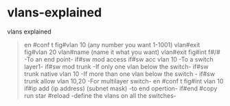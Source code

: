 # vlans-explained
vlans explained
>en
#conf t
fig#vlan 10 (any number you want 1-1001)
vlan#exit
fig#vlan 20
vlan#name (name it what you want)
vlan#exit
fig#int f#/#
-To an end point-
if#sw mod access
if#sw acc vlan 10
-To a switch layer1-
if#sw mod trunk
-If only one vlan below the switch-
if#sw trunk native vlan 10
-If more than one vlan below the switch -
if#sw trunk allow vlan 10,20
-For multilayer switch-
>en
#conf t
fig#int vlan 10
if#ip add (ip address) (subnet mask)
-to end opertion-
if#end
#copy run star
#reload
-define the vlans on all the switches-
